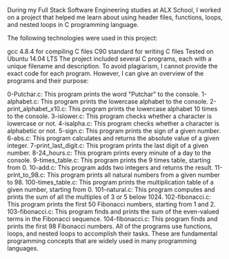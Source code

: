During my Full Stack Software Engineering studies at ALX School, I worked on a project that helped me learn about using header files, functions, loops, and nested loops in C programming language.

The following technologies were used in this project:

gcc 4.8.4 for compiling C files
C90 standard for writing C files
Tested on Ubuntu 14.04 LTS
The project included several C programs, each with a unique filename and description. To avoid plagiarism, I cannot provide the exact code for each program. However, I can give an overview of the programs and their purpose:

0-Putchar.c: This program prints the word "Putchar" to the console.
1-alphabet.c: This program prints the lowercase alphabet to the console.
2-print_alphabet_x10.c: This program prints the lowercase alphabet 10 times to the console.
3-islower.c: This program checks whether a character is lowercase or not.
4-isalpha.c: This program checks whether a character is alphabetic or not.
5-sign.c: This program prints the sign of a given number.
6-abs.c: This program calculates and returns the absolute value of a given integer.
7-print_last_digit.c: This program prints the last digit of a given number.
8-24_hours.c: This program prints every minute of a day to the console.
9-times_table.c: This program prints the 9 times table, starting from 0.
10-add.c: This program adds two integers and returns the result.
11-print_to_98.c: This program prints all natural numbers from a given number to 98.
100-times_table.c: This program prints the multiplication table of a given number, starting from 0.
101-natural.c: This program computes and prints the sum of all the multiples of 3 or 5 below 1024.
102-fibonacci.c: This program prints the first 50 Fibonacci numbers, starting from 1 and 2.
103-fibonacci.c: This program finds and prints the sum of the even-valued terms in the Fibonacci sequence.
104-fibonacci.c: This program finds and prints the first 98 Fibonacci numbers.
All of the programs use functions, loops, and nested loops to accomplish their tasks. These are fundamental programming concepts that are widely used in many programming languages.
